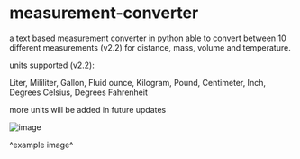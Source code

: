 # measurement-converter
a text based measurement converter in python able to convert between 10 different measurements (v2.2) for distance, mass, volume and temperature.

units supported (v2.2):

Liter, Mililiter, Gallon, Fluid ounce, Kilogram, Pound, Centimeter, Inch, Degrees Celsius, Degrees Fahrenheit

more units will be added in future updates

![image](https://github.com/eniyaEXE/measurement-converter/assets/161463527/18b9a526-4924-4f31-bbac-98c43ac752ea)

^example image^
